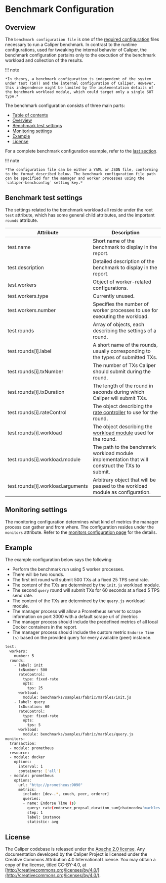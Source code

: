 # Benchmark Configuration

## Overview
The `benchmark configuration file` is one of the [required configuration](https://hyperledger.github.io/caliper/v0.5.0/reference/runtime-config/) files necessary to run a Caliper benchmark. In contrast to the runtime configurations, used for tweaking the internal behavior of Caliper, the benchmark configuration pertains only to the execution of the benchmark workload and collection of the results.

!!! note

    *In theory, a benchmark configuration is independent of the system under test (SUT) and the internal configuration of Caliper. However, this independence might be limited by the implementation details of the benchmark workload module, which could target only a single SUT type.*

The benchmark configuration consists of three main parts:

- [Table of contents](https://hyperledger.github.io/caliper/v0.5.0/overview/bench-config/#table-of-contents)
- [Overview](https://hyperledger.github.io/caliper/v0.5.0/overview/bench-config/#overview)
- [Benchmark test settings](https://hyperledger.github.io/caliper/v0.5.0/overview/bench-config/#benchmark-test-settings)
- [Monitoring settings](https://hyperledger.github.io/caliper/v0.5.0/overview/bench-config/#monitoring-settings)
- [Example](https://hyperledger.github.io/caliper/v0.5.0/overview/bench-config/#example)
- [License](https://hyperledger.github.io/caliper/v0.5.0/overview/bench-config/#license)

For a complete benchmark configuration example, refer to the [last section](https://hyperledger.github.io/caliper/v0.5.0/overview/bench-config/#example).

!!! note

    *The configuration file can be either a YAML or JSON file, conforming to the format described below. The benchmark configuration file path can be specified for the manager and worker processes using the `caliper-benchconfig` setting key.*

## Benchmark test settings
The settings related to the benchmark workload all reside under the root `test` attribute, which has some general child attributes, and the important `rounds` attribute.

| Attribute                                | Description                                                                                     |
|------------------------------------------|-------------------------------------------------------------------------------------------------|
| test.name                                | Short name of the benchmark to display in the report.                                           |
| test.description                         | Detailed description of the benchmark to display in the report.                                 |
| test.workers                             | Object of worker-related configurations.                                                        |
| test.workers.type                        | Currently unused.                                                                               |
| test.workers.number                      | Specifies the number of worker processes to use for executing the workload.                     |
| test.rounds                              | Array of objects, each describing the settings of a round.                                      |
| test.rounds[i].label                     | A short name of the rounds, usually corresponding to the types of submitted TXs.                |
| test.rounds[i].txNumber                  | The number of TXs Caliper should submit during the round.                                       |
| test.rounds[i].txDuration                | The length of the round in seconds during which Caliper will submit TXs.                        |
| test.rounds[i].rateControl               | The object describing the [rate controller](https://hyperledger.github.io/caliper/v0.5.0/reference/rate-controllers/) to use for the round.                                 |
| test.rounds[i].workload                  | The object describing the [workload module](https://hyperledger.github.io/caliper/v0.5.0/overview/workload-module/) used for the round.                                   |
| test.rounds[i].workload.module           | The path to the benchmark workload module implementation that will construct the TXs to submit. |
| test.rounds[i].workload.arguments        | Arbitrary object that will be passed to the workload module as configuration.                   |

## Monitoring settings

The monitoring configuration determines what kind of metrics the manager process can gather and from where. The configuration resides under the `monitors` attribute. Refer to the [monitors configuration page](https://hyperledger.github.io/caliper/v0.5.0/reference/caliper-monitors/) for the details.

## Example

The example configuration below says the following:

- Perform the benchmark run using 5 worker processes.
- There will be two rounds.
- The first init round will submit 500 TXs at a fixed 25 TPS send rate.
- The content of the TXs are determined by the `init.js` workload module.
- The second `query` round will submit TXs for 60 seconds at a fixed 5 TPS send rate.
- The content of the TXs are determined by the `query.js` workload module.
- The manager process will allow a Prometheus server to scrape information on port 3000 with a default scrape url of /metrics
- The manager process should include the predefined metrics of all local Docker containers in the report.
- The manager process should include the custom metric `Endorse Time (s)` based on the provided query for every available (peer) instance.

```sh
test:
  workers:
    number: 5
  rounds:
    - label: init
      txNumber: 500
      rateControl:
        type: fixed-rate
        opts:
          tps: 25
      workload:
        module: benchmarks/samples/fabric/marbles/init.js
    - label: query
      txDuration: 60
      rateControl:
        type: fixed-rate
        opts:
          tps: 5
      workload:
        module: benchmarks/samples/fabric/marbles/query.js
monitors:
  transaction:
  - module: prometheus
  resource:
  - module: docker
    options:
      interval: 1
      containers: ['all']
  - module: prometheus
    options:
      url: "http://prometheus:9090"
      metrics:
        include: [dev-.*, couch, peer, orderer]
        queries:
        - name: Endorse Time (s)
          query: rate(endorser_propsal_duration_sum{chaincode="marbles:v0"}[5m])/rate(endorser_propsal_duration_count{chaincode="marbles:v0"}[5m])
          step: 1
          label: instance
          statistic: avg
```

## License

The Caliper codebase is released under the [Apache 2.0 license](https://hyperledger.github.io/caliper/v0.5.0/general/license/). Any documentation developed by the Caliper Project is licensed under the Creative Commons Attribution 4.0 International License. You may obtain a copy of the license, titled CC-BY-4.0, at [http://creativecommons.org/licenses/by/4.0/](http://creativecommons.org/licenses/by/4.0/).
